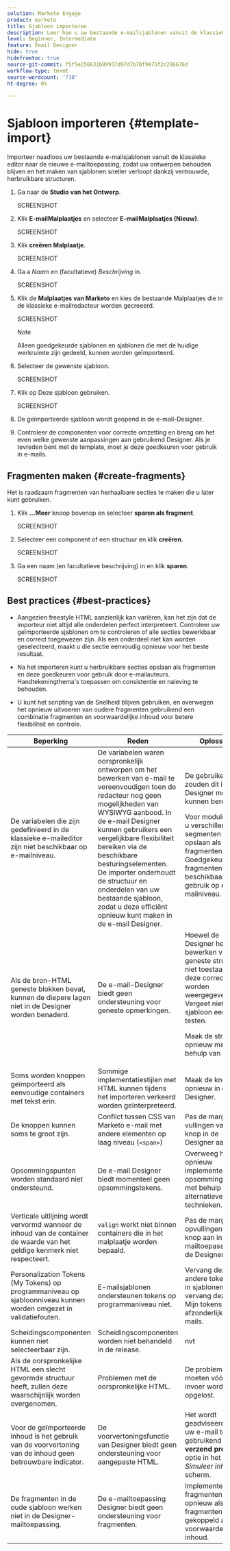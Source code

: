 ```yaml
---
solution: Marketo Engage
product: marketo
title: Sjabloon importeren
description: Leer hoe u uw bestaande e-mailsjablonen vanuit de klassieke editor importeert in de nieuwe e-mailversie van Designer.
level: Beginner, Intermediate
feature: Email Designer
hide: true
hidefromtoc: true
source-git-commit: f5f5e256631b09937d97d7b70f9475f2c286676d
workflow-type: tm+mt
source-wordcount: '710'
ht-degree: 0%

---
```


# Sjabloon importeren {#template-import}

Importeer naadloos uw bestaande e-mailsjablonen vanuit de klassieke editor naar de nieuwe e-mailtoepassing, zodat uw ontwerpen behouden blijven en het maken van sjablonen sneller verloopt dankzij vertrouwde, herbruikbare structuren.

1. Ga naar de **Studio van het Ontwerp**.

   SCREENSHOT

1. Klik **E-mailMalplaatjes** en selecteer **E-mailMalplaatjes (Nieuw)**.

   SCREENSHOT

1. Klik **creëren Malplaatje**.

   SCREENSHOT

1. Ga a _Naam_ en (facultatieve) _Beschrijving_ in.

   SCREENSHOT

1. Klik de **Malplaatjes van Marketo** en kies de bestaande Malplaatjes die in de klassieke e-mailredacteur worden gecreeerd.

   SCREENSHOT

   >[!NOTE]
   >
   >Alleen goedgekeurde sjablonen en sjablonen die met de huidige werkruimte zijn gedeeld, kunnen worden geïmporteerd.

1. Selecteer de gewenste sjabloon.

   SCREENSHOT

1. Klik op Deze sjabloon gebruiken.

   SCREENSHOT

1. De geïmporteerde sjabloon wordt geopend in de e-mail-Designer.

1. Controleer de componenten voor correcte omzetting en breng om het even welke gewenste aanpassingen aan gebruikend Designer. Als je tevreden bent met de template, moet je deze goedkeuren voor gebruik in e-mails.

## Fragmenten maken {#create-fragments}

Het is raadzaam fragmenten van herhaalbare secties te maken die u later kunt gebruiken.

1. Klik **...Meer** knoop bovenop en selecteer **sparen als fragment**.

   SCREENSHOT

1. Selecteer een component of een structuur en klik **creëren**.

   SCREENSHOT

1. Ga een naam (en facultatieve beschrijving) in en klik **sparen**.

   SCREENSHOT

## Best practices {#best-practices}

* Aangezien freestyle HTML aanzienlijk kan variëren, kan het zijn dat de importeur niet altijd alle onderdelen perfect interpreteert. Controleer uw geïmporteerde sjablonen om te controleren of alle secties bewerkbaar en correct toegewezen zijn. Als een onderdeel niet kan worden geselecteerd, maakt u die sectie eenvoudig opnieuw voor het beste resultaat.

* Na het importeren kunt u herbruikbare secties opslaan als fragmenten en deze goedkeuren voor gebruik door e-mailauteurs. Handtekeningthema&#39;s toepassen om consistentie en naleving te behouden.

* U kunt het scripting van de Snelheid blijven gebruiken, en overwegen het opnieuw uitvoeren van oudere fragmenten gebruikend een combinatie fragmenten en voorwaardelijke inhoud voor betere flexibiliteit en controle.

<table><thead>
  <tr>
    <th>Beperking</th>
    <th>Reden</th>
    <th>Oplossing</th>
  </tr></thead>
<tbody>
  <tr>
    <td>De variabelen die zijn gedefinieerd in de klassieke e-maileditor zijn niet beschikbaar op e-mailniveau.</td>
    <td>De variabelen waren oorspronkelijk ontworpen om het bewerken van e-mail te vereenvoudigen toen de redacteur nog geen mogelijkheden van WYSIWYG aanbood. In de e-mail Designer kunnen gebruikers een vergelijkbare flexibiliteit bereiken via de beschikbare besturingselementen. De importer onderhoudt de structuur en onderdelen van uw bestaande sjabloon, zodat u deze efficiënt opnieuw kunt maken in de e-mail Designer.</td>
    <td>De gebruikers zouden dit in de Designer moeten kunnen bereiken. <p>
    Voor modules kunt u verschillende segmenten opslaan als fragmenten. Goedgekeurde fragmenten zijn beschikbaar voor gebruik op e-mailniveau.</td>
  </tr>
  <tr>
    <td>Als de bron-HTML geneste blokken bevat, kunnen de diepere lagen niet in de Designer worden benaderd.</td>
    <td>De e-mail-Designer biedt geen ondersteuning voor geneste opmerkingen.</td>
    <td>Hoewel de Designer het bewerken van geneste structuren niet toestaat, moet deze correct worden weergegeven. Vergeet niet de sjabloon eerst te testen.<p>
    Maak de structuur opnieuw met behulp van raster.</td>
  </tr>
  <tr>
    <td>Soms worden knoppen geïmporteerd als eenvoudige containers met tekst erin.</td>
    <td>Sommige implementatiestijlen met HTML kunnen tijdens het importeren verkeerd worden geïnterpreteerd.</td>
    <td>Maak de knop opnieuw in de Designer.</td>
  </tr>
  <tr>
    <td>De knoppen kunnen soms te groot zijn.</td>
    <td>Conflict tussen CSS van Marketo e-mail met andere elementen op laag niveau (<code>&lt;span&gt;</code>)</td>
    <td>Pas de marges en vullingen van de knop in de Designer aan.</td>
  </tr>
  <tr>
    <td>Opsommingspunten worden standaard niet ondersteund.</td>
    <td>De e-mail Designer biedt momenteel geen opsommingstekens.</td>
    <td>Overweeg het opnieuw implementeren van opsommingstekens met behulp van alternatieve technieken.</td>
  </tr>
  <tr>
    <td>Verticale uitlijning wordt vervormd wanneer de inhoud van de container de waarde van het geldige kenmerk niet respecteert.</td>
    <td><code>valign</code> werkt niet binnen containers die in het malplaatje worden bepaald.</td>
    <td>Pas de marges en opvullingen van de knop aan in de e-mailtoepassing van de Designer.</td>
  </tr>
  <tr>
    <td>Personalization Tokens (My Tokens) op programmaniveau op sjabloonniveau kunnen worden omgezet in validatiefouten.</td>
    <td>E-mailsjablonen ondersteunen tokens op programmaniveau niet.</td>
    <td>Vervang deze door andere tokentypen in sjablonen en vervang deze door Mijn tokens in de afzonderlijke e-mails.</td>
  </tr>
  <tr>
    <td>Scheidingscomponenten kunnen niet selecteerbaar zijn.</td>
    <td>Scheidingscomponenten worden niet behandeld in de release.</td>
    <td>nvt</td>
  </tr>
  <tr>
    <td>Als de oorspronkelijke HTML een slecht gevormde structuur heeft, zullen deze waarschijnlijk worden overgenomen.</td>
    <td>Problemen met de oorspronkelijke HTML.</td>
    <td>De problemen moeten vóór de invoer worden opgelost.</td>
  </tr>
  <tr>
    <td>Voor de geïmporteerde inhoud is het gebruik van de voorvertoning van de inhoud geen betrouwbare indicator.</td>
    <td>De voorvertoningsfunctie van Designer biedt geen ondersteuning voor aangepaste HTML.</td>
    <td>Het wordt geadviseerd om uw e-mail te testen gebruikend <b> verzend proef </b> optie in het <i> Simuleer inhoud </i> scherm.</td>
  </tr>
  <tr>
    <td>De fragmenten in de oude sjabloon werken niet in de Designer-mailtoepassing.</td>
    <td>De e-mailtoepassing Designer biedt geen ondersteuning voor fragmenten.</td>
    <td>Implementeer uw fragmenten opnieuw als fragmenten die zijn gekoppeld aan voorwaardelijke inhoud.</td>
  </tr>
</tbody></table>

